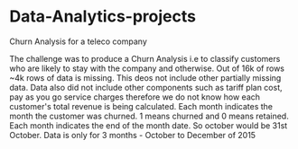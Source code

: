 # Data-Analytics-projects
Churn Analysis for a teleco company

The challenge was to produce a Churn Analysis i.e to classify customers who are likely to stay with the company and otherwise. Out of 16k of rows ~4k rows of data is missing.
This deos not include other partially missing data. Data also did not include other components such as tariff plan cost, pay as you go service charges therefore we do not know how 
each customer's total revenue is being calculated.
Each month indicates the month the customer was churned. 1 means churned and 0 means retained. Each month indicates the end of the month date. So october would be 31st October.
Data is only for 3 months - October to December of 2015
